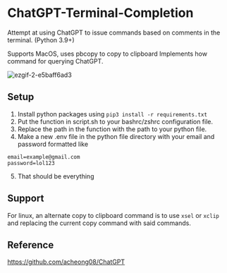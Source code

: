 # ChatGPT-Terminal-Completion
Attempt at using ChatGPT to issue commands based on comments in the terminal. (Python 3.9+)

Supports MacOS, uses pbcopy to copy to clipboard
Implements how command for querying ChatGPT.

![ezgif-2-e5baff6ad3](https://user-images.githubusercontent.com/49484385/206848258-bc43d529-3ec2-4a85-856d-4704fc84327b.gif)

## Setup
1. Install python packages using `pip3 install -r requirements.txt`
2. Put the function in script.sh to your bashrc/zshrc configuration file.
3. Replace the path in the function with the path to your python file.
4. Make a new .env file in the python file directory with your email and password formatted like
```
email=example@gmail.com
password=lol123
```
5. That should be everything

## Support
For linux, an alternate copy to clipboard command is to use `xsel` or `xclip`
and replacing the current copy command with said commands.

## Reference
https://github.com/acheong08/ChatGPT
